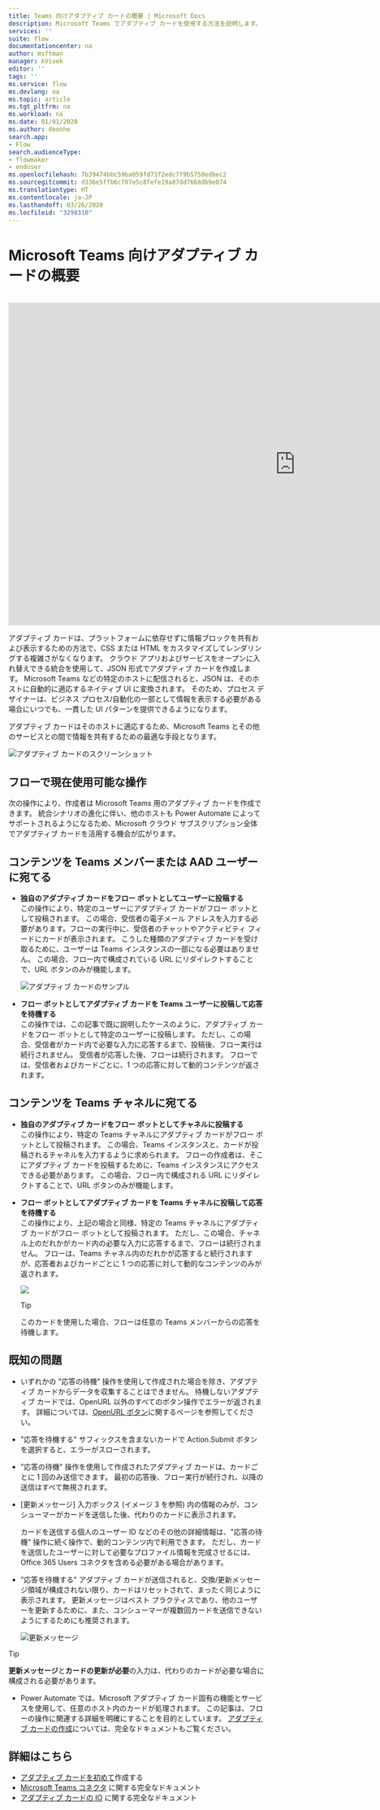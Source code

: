 ```yaml
---
title: Teams 向けアダプティブ カードの概要 | Microsoft Docs
description: Microsoft Teams でアダプティブ カードを使用する方法を説明します。
services: ''
suite: flow
documentationcenter: na
author: msftman
manager: kVivek
editor: ''
tags: ''
ms.service: flow
ms.devlang: na
ms.topic: article
ms.tgt_pltfrm: na
ms.workload: na
ms.date: 01/01/2020
ms.author: deonhe
search.app:
- Flow
search.audienceType:
- flowmaker
- enduser
ms.openlocfilehash: 7b39474bbc59ba059fd73f2edc7f9b5750edbec2
ms.sourcegitcommit: d336e5ffb6cf07e5c8fefe19a87dd7668db9e074
ms.translationtype: HT
ms.contentlocale: ja-JP
ms.lasthandoff: 03/26/2020
ms.locfileid: "3298310"
---
```

# <a name="overview-of-adaptive-cards-for-microsoft-teams"></a>Microsoft Teams 向けアダプティブ カードの概要

<br>
<iframe width="1129" height="635" src="https://www.youtube.com/embed/FqQ3jM2qPRM" frameborder="0" allow="accelerometer; autoplay; encrypted-media; gyroscope; picture-in-picture" allowfullscreen></iframe>


アダプティブ カードは、プラットフォームに依存せずに情報ブロックを共有および表示するための方法で、CSS または HTML をカスタマイズしてレンダリングする複雑さがなくなります。 クラウド アプリおよびサービスをオープンに入れ替えできる統合を使用して、JSON 形式でアダプティブ カードを作成します。 Microsoft Teams などの特定のホストに配信されると、JSON は、そのホストに自動的に適応するネイティブ UI に変換されます。 そのため、プロセス デザイナーは、ビジネス プロセス/自動化の一部として情報を表示する必要がある場合にいつでも、一貫した UI パターンを提供できるようになります。
 
アダプティブ カードはそのホストに適応するため、Microsoft Teams とその他のサービスとの間で情報を共有するための最適な手段となります。

  ![アダプティブ カードのスクリーンショット](media/adaptive-cards/multi-adaptive-cards.png)
 
## <a name="currently-available-actions-for-flows"></a>フローで現在使用可能な操作
 
次の操作により、作成者は Microsoft Teams 用のアダプティブ カードを作成できます。 統合シナリオの進化に伴い、他のホストも Power Automate によってサポートされるようになるため、Microsoft クラウド サブスクリプション全体でアダプティブ カードを活用する機会が広がります。
 
## <a name="directing-content-to-teams-members-or-aad-users"></a>コンテンツを **Teams メンバーまたは AAD ユーザー**に宛てる
 
- **独自のアダプティブ カードをフロー ボットとしてユーザーに投稿する**  
  この操作により、特定のユーザーにアダプティブ カードがフロー ボットとして投稿されます。 この場合、受信者の電子メール アドレスを入力する必要があります。フローの実行中に、受信者のチャットやアクティビティ フィードにカードが表示されます。 こうした種類のアダプティブ カードを受け取るために、ユーザーは Teams インスタンスの一部になる必要はありません。 この場合、フロー内で構成されている URL にリダイレクトすることで、URL ボタンのみが機能します。

    ![アダプティブ カードのサンプル](media/adaptive-cards/top.png)
 
- **フロー ボットとしてアダプティブ カードを Teams ユーザーに投稿して応答を待機する**  
  この操作では、この記事で既に説明したケースのように、アダプティブ カードをフロー ボットとして特定のユーザーに投稿します。 ただし、この場合、受信者がカード内で必要な入力に応答するまで、投稿後、フロー実行は続行されません。 受信者が応答した後、フローは続行されます。 フローでは、受信者およびカードごとに、1 つの応答に対して動的コンテンツが返されます。
 
## <a name="directing-content-to-teams-channels"></a>コンテンツを **Teams チャネル**に宛てる
 
- **独自のアダプティブ カードをフロー ボットとしてチャネルに投稿する**  
  この操作により、特定の Teams チャネルにアダプティブ カードがフロー ボットとして投稿されます。 この場合、Teams インスタンスと、カードが投稿されるチャネルを入力するように求められます。 フローの作成者は、そこにアダプティブ カードを投稿するために、Teams インスタンスにアクセスできる必要があります。 この場合、フロー内で構成される URL にリダイレクトすることで、URL ボタンのみが機能します。
 
- **フロー ボットとしてアダプティブ カードを Teams チャネルに投稿して応答を待機する**  
  この操作により、上記の場合と同様、特定の Teams チャネルにアダプティブ カードがフロー ボットとして投稿されます。 ただし、この場合、チャネル上のだれかがカード内の必要な入力に応答するまで、フローは続行されません。 フローは、Teams チャネル内のだれかが応答すると続行されますが、応答者およびカードごとに 1 つの応答に対して動的なコンテンツのみが返されます。
 
     ![](media/adaptive-cards/bottom.png)

     >[!TIP]
     >このカードを使用した場合、フローは任意の Teams メンバーからの応答を待機します。
 
 
## <a name="known-issues"></a>既知の問題
 
- いずれかの "応答の待機" 操作を使用して作成された場合を除き、アダプティブ カードからデータを収集することはできません。 待機しないアダプティブ カードでは、OpenURL 以外のすべてのボタン操作でエラーが返されます。 詳細については、[OpenURL ボタン](https://adaptivecards.io/explorer/Action.OpenUrl.html)に関するページを参照してください。 

- "応答を待機する" サフィックスを含まないカードで Action.Submit ボタンを選択すると、エラーがスローされます。
 
- "応答の待機" 操作を使用して作成されたアダプティブ カードは、カードごとに 1 回のみ送信できます。 最初の応答後、フロー実行が続行され、以降の送信はすべて無視されます。
 
- [更新メッセージ] 入力ボックス (イメージ 3 を参照) 内の情報のみが、コンシューマーがカードを送信した後、代わりのカードに表示されます。

  カードを送信する個人のユーザー ID などのその他の詳細情報は、"応答の待機" 操作に続く操作で、動的コンテンツ内で利用できます。 ただし、カードを送信したユーザーに対して必要なプロファイル情報を完成させるには、Office 365 Users コネクタを含める必要がある場合があります。
 
- "応答を待機する" アダプティブ カードが送信されると、交換/更新メッセージ領域が構成されない限り、カードはリセットされて、まったく同じように表示されます。 更新メッセージはベスト プラクティスであり、他のユーザーを更新するために、また、コンシューマーが複数回カードを送信できないようにするためにも推奨されます。
 
   ![更新メッセージ](media/adaptive-cards/update-message.png) 
 
>[!TIP]
>**更新メッセージ**と**カードの更新が必要**の入力は、代わりのカードが必要な場合に構成される必要があります。
 
- Power Automate では、Microsoft アダプティブ カード固有の機能とサービスを使用して、任意のホスト内のカードが処理されます。 この記事は、フローの操作に関連する詳細を明確にすることを目的としています。 [アダプティブ カードの作成](https://docs.microsoft.com/adaptive-cards/)については、完全なドキュメントもご覧ください。
 
## <a name="learn-more"></a>詳細はこちら 
 
- [アダプティブ カードを初めて](https://docs.microsoft.com/power-automate/create-adaptive-cards)作成する
- [Microsoft Teams コネクタ](https://docs.microsoft.com/connectors/teams/) に関する完全なドキュメント
- [アダプティブ カードの IO](https://docs.microsoft.com/adaptive-cards) に関する完全なドキュメント 

